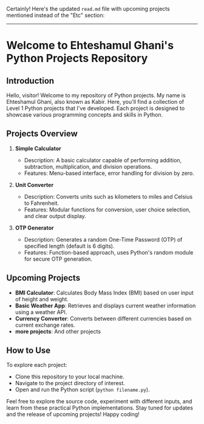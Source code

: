 Certainly! Here's the updated `read.md` file with upcoming projects mentioned instead of the "Etc" section:

---

# Welcome to Ehteshamul Ghani's Python Projects Repository

## Introduction

Hello, visitor! Welcome to my repository of Python projects. My name is Ehteshamul Ghani, also known as Kabir. Here, you'll find a collection of Level 1 Python projects that I've developed. Each project is designed to showcase various programming concepts and skills in Python.

## Projects Overview

1. **Simple Calculator**
   - Description: A basic calculator capable of performing addition, subtraction, multiplication, and division operations.
   - Features: Menu-based interface, error handling for division by zero.

2. **Unit Converter**
   - Description: Converts units such as kilometers to miles and Celsius to Fahrenheit.
   - Features: Modular functions for conversion, user choice selection, and clear output display.

3. **OTP Generator**
   - Description: Generates a random One-Time Password (OTP) of specified length (default is 6 digits).
   - Features: Function-based approach, uses Python's random module for secure OTP generation.

## Upcoming Projects

- **BMI Calculator**: Calculates Body Mass Index (BMI) based on user input of height and weight.
- **Basic Weather App**: Retrieves and displays current weather information using a weather API.
- **Currency Converter**: Converts between different currencies based on current exchange rates.
- **more projects**: And other projects 

## How to Use

To explore each project:
- Clone this repository to your local machine.
- Navigate to the project directory of interest.
- Open and run the Python script (`python filename.py`).

Feel free to explore the source code, experiment with different inputs, and learn from these practical Python implementations. Stay tuned for updates and the release of upcoming projects! Happy coding!